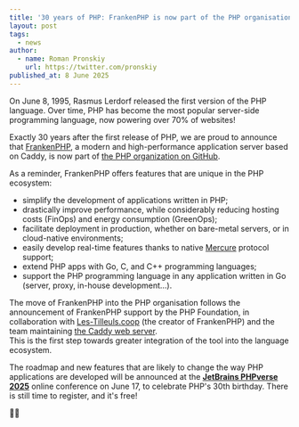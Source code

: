 ```yaml
---
title: '30 years of PHP: FrankenPHP is now part of the PHP organisation'
layout: post
tags:
  - news
author:
  - name: Roman Pronskiy
    url: https://twitter.com/pronskiy
published_at: 8 June 2025
---
```


On June 8, 1995, Rasmus Lerdorf released the first version of the PHP language. Over time, PHP has become the most popular server-side programming language, now powering over 70% of websites!

Exactly 30 years after the first release of PHP, we are proud to announce that [FrankenPHP](https://frankenphp.dev), a modern and high-performance application server based on Caddy, is now part of [the PHP organization on GitHub](https://github.com/php/frankenphp).

As a reminder, FrankenPHP offers features that are unique in the PHP ecosystem:

* simplify the development of applications written in PHP;
* drastically improve performance, while considerably reducing hosting costs (FinOps) and energy consumption (GreenOps);
* facilitate deployment in production, whether on bare-metal servers, or in cloud-native environments;
* easily develop real-time features thanks to native [Mercure](https://mercure.rocks) protocol support;
* extend PHP apps with Go, C, and C++ programming languages;
* support the PHP programming language in any application written in Go (server, proxy, in-house development…).

The move of FrankenPHP into the PHP organisation follows the announcement of FrankenPHP support by the PHP Foundation, in collaboration with [Les-Tilleuls.coop](https://les-tilleuls.coop) (the creator of FrankenPHP) and the team maintaining [the Caddy web server](https://caddyserver.com).  
This is the first step towards greater integration of the tool into the language ecosystem.

The roadmap and new features that are likely to change the way PHP applications are developed will be announced at the **[JetBrains PHPverse 2025](https://lp.jetbrains.com/phpverse-2025/)** online conference on June 17, to celebrate PHP's 30th birthday. There is still time to register, and it's free!

🐘💜
